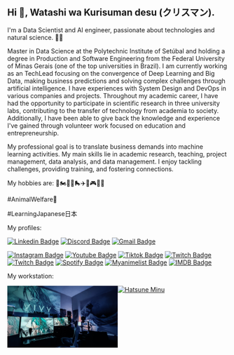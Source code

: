 ## Hi 👋, Watashi wa Kurisuman desu (クリスマン). 
I'm a Data Scientist and AI engineer, passionate about technologies and natural science. 👨‍💻

Master in Data Science at the Polytechnic Institute of Setúbal and holding a degree in Production and Software Engineering from the Federal University of Minas Gerais (one of the top universities in Brazil). I am currently working as an TechLead focusing on the convergence of Deep Learning and Big Data, making business predictions and solving complex challenges through artificial intelligence. I have experiences with System Design and DevOps in various companies and projects. Throughout my academic career, I have had the opportunity to participate in scientific research in three university labs, contributing to the transfer of technology from academia to society. Additionally, I have been able to give back the knowledge and experience I've gained through volunteer work focused on education and entrepreneurship.

My professional goal is to translate business demands into machine learning activities.
My main skills lie in academic research, teaching, project management, data analysis, and data management. I enjoy tackling challenges, providing training, and fostering connections.


My hobbies are: 🎻🏍️🚴‍♀️🛼✈️📸🎮🇯🇵

#AnimalWelfare🐺

#LearningJapanese日本

My profiles:

[![Linkedin Badge](https://img.shields.io/badge/-LinkedIn-blue?style=flat-square&logo=Linkedin&logoColor=white&link=https://www.linkedin.com/in/klysman08/?useTarget=_blank)](https://www.linkedin.com/in/klysman08/?useTarget=_blank)
[![Discord Badge](https://img.shields.io/badge/-Discord-blue?style=flat-square&logo=Discord&logoColor=white&link=https://discordapp.com/users/584892602071908369/?useTarget=_blank)](https://discordapp.com/users/584892602071908369/?useTarget=_blank)
[![Gmail Badge](https://img.shields.io/badge/-Email-blue?style=flat-square&logo=Gmail&logoColor=white&link=mailto:klysman.rk@gmail.com)](mailto:klysman.rk@gmail.com)

[![Instagram Badge](https://img.shields.io/badge/-Instagram-C13584?style=flat-square&logo=Instagram&logoColor=white&link=https://www.instagram.com/klysman.ka_?useTarget=_blank)](https://www.instagram.com/klysman.ka_/?useTarget=_blank)
[![Youtube Badge](https://img.shields.io/badge/-Youtube-C13584?style=flat-square&logo=Youtube&logoColor=white&link=https://www.youtube.com/@Klysman08/)](https://www.youtube.com/@Klysman08/?useTarget=_blank)
[![Tiktok Badge](https://img.shields.io/badge/-Tiktok-C13584?style=flat-square&logo=Tiktok&logoColor=white&link=https://www.tiktok.com/@klysman.ka/)](https://www.tiktok.com/@klysman.ka/?useTarget=_blank)
[![Twitch Badge](https://img.shields.io/badge/-Twitch-C13584?style=flat-square&logo=Twitch&logoColor=white&link=https://www.twitch.tv/klysman08/)](https://www.twitch.tv/klysman08/?useTarget=_blank)
[![Twitch Badge](https://img.shields.io/badge/-Steam-C13584?style=flat-square&logo=Steam&logoColor=white&link=https://steamcommunity.com/id/klysman08/)](https://steamcommunity.com/id/klysman08/?useTarget=_blank)
[![Spotify Badge](https://img.shields.io/badge/-Spotify-C13584?style=flat-square&logo=Spotify&logoColor=white&link=https://open.spotify.com/user/22dhyrbqosqbbftmnhgdliheq)](https://open.spotify.com/user/22dhyrbqosqbbftmnhgdliheq?useTarget=_blank)
[![Myanimelist Badge](https://img.shields.io/badge/-Myanimelist-C13584?style=flat-square&logo=Myanimelist&logoColor=white&link=https://myanimelist.net/profile/Klysman08)](https://myanimelist.net/profile/Klysman08?useTarget=_blank)
[![IMDB Badge](https://img.shields.io/badge/-IMDB-C13584?style=flat-square&logo=IMDB&logoColor=white&link=https://www.imdb.com/user/ur129114315)](https://www.imdb.com/user/ur129114315?useTarget=_blank)

My workstation: 
<div style="display: flex;">
  <img src="https://github.com/klysman08/klysman08/blob/master/my-workstation.jpg" alt="Imagem 1" style="width: 50%; ">
  <a href="https://miku.detakai.com/">
    <img src="https://s3.detakai.com/miku-gif-flip.gif" alt="Hatsune Minu" style="width: 50%;">
  </a>
</div>
